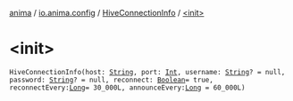[anima](../../index.md) / [io.anima.config](../index.md) / [HiveConnectionInfo](index.md) / [&lt;init&gt;](./-init-.md)

# &lt;init&gt;

`HiveConnectionInfo(host: `[`String`](https://kotlinlang.org/api/latest/jvm/stdlib/kotlin/-string/index.html)`, port: `[`Int`](https://kotlinlang.org/api/latest/jvm/stdlib/kotlin/-int/index.html)`, username: `[`String`](https://kotlinlang.org/api/latest/jvm/stdlib/kotlin/-string/index.html)`? = null, password: `[`String`](https://kotlinlang.org/api/latest/jvm/stdlib/kotlin/-string/index.html)`? = null, reconnect: `[`Boolean`](https://kotlinlang.org/api/latest/jvm/stdlib/kotlin/-boolean/index.html)` = true, reconnectEvery: `[`Long`](https://kotlinlang.org/api/latest/jvm/stdlib/kotlin/-long/index.html)` = 30_000L, announceEvery: `[`Long`](https://kotlinlang.org/api/latest/jvm/stdlib/kotlin/-long/index.html)` = 60_000L)`